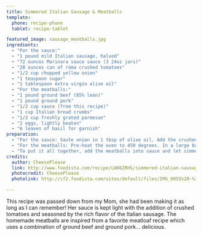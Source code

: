 ```yaml
---
title: Simmered Italian Sausage & Meatballs
template:
  phone: recipe-phone
  tablet: recipe-tablet

featured_image: sausage_meatballs.jpg
ingredients:
  - "For the sauce:"
  - "1 pound mild Italian sausage, halved"
  - "72 ounces Marinara sauce sauce (3 24oz jars)"
  - "28 ounces can of roma crushed tomatoes"
  - "1/2 cup chopped yellow onion"
  - "1 teaspoon sugar"
  - "1 tablespoon extra virgin olive oil"
  - "For the meatballs:"
  - "1 pound ground beef (85% lean)"
  - "1 pound ground pork"
  - "1/2 cup sauce (from this recipe)"
  - "1 cup Italian bread crumbs"
  - "1/2 cup freshly grated parmesan"
  - "2 eggs, lightly beaten"
  - "6 leaves of basil for garnish"
preparation:
  - "For the sauce: Saute onion in 1 tbsp of olive oil. Add the crushed tomatoes and 3 cans of marinara sauce. Heat on medium-low heat till you get a slight simmer. While simmering, add the uncooked Italian sausage into the sauce."
  - "For the meatballs: Pre-heat the oven to 450 degrees. In a large bowl, mix all of the ingredients together. Line a baking sheet with non-stick foil. Using a cookie scoop or your hands, form meat into 2\" balls. Bake for 10 minutes until the outside is browned."
  - "To put it all together, add the meatballs into sauce and let simmer on low for at least one hour, but up to three hours. Serve alone with crusty Italian bread, or over al dente penne pasta... or both!"
credits:
  author: CheesePlease
  link: http://www.foodista.com/recipe/LW86ZRHS/simmered-italian-sausage-meatballs
  photocredit: CheesePlease
  photolink: http://cf2.foodista.com/sites/default/files/IMG_0055%20-%20Copy.JPG

---
```

This recipe was passed down from my Mom, she had been making it as long as I can remember! Her sauce is kept light with the addition of crushed tomatoes and seasoned by the rich flavor of the Italian sausage. The homemade meatballs are inspired from a favorite meatloaf recipe which uses a combination of ground beef and ground pork... delicious.
